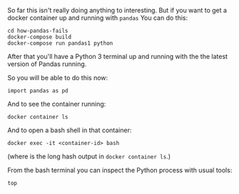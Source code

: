So far this isn't really doing anything to interesting.
But if you want to get a docker container up and running with `pandas`
You can do this:

    cd how-pandas-fails
    docker-compose build
    docker-compose run pandas1 python

After that you'll have a Python 3 terminal up and running with the 
the latest version of Pandas running.

So you will be able to do this now:

    import pandas as pd

And to see the container running: 

    docker container ls

And to open a bash shell in that container:

    docker exec -it <container-id> bash

(where <container-id> is the long hash output in `docker container ls`.)

From the bash terminal you can inspect the Python process with usual tools:

    top
